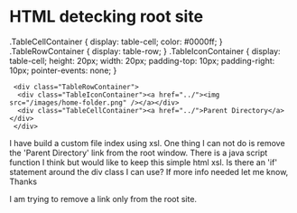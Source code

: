 
# HTML detecking root site

   .TableCellContainer {
                        display: table-cell;
                        color: #0000ff;
                       }
   .TableRowContainer {
                       display: table-row;
                      }
   .TableIconContainer {
                        display: table-cell;
                        height: 20px;
                        width: 20px;
                        padding-top: 10px;
                        padding-right: 10px;
                        pointer-events: none;
                       }

     <div class="TableRowContainer">
      <div class="TableIconContainer"><a href="../"><img src="/images/home-folder.png" /></a></div>
      <div class="TableCellContainer"><a href="../">Parent Directory</a></div>
     </div>

I have build a custom file index using xsl. One thing I can not do is remove the 'Parent Directory' link from the root window. There is a java script function I think but would like to keep this simple html xsl. Is there an 'if' statement around the div class I can use?
If more info needed let me know, Thanks


I am trying to remove a link only from the root site.


        